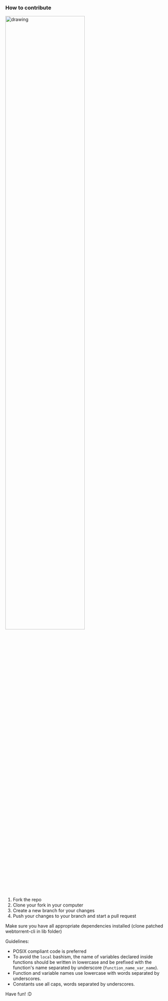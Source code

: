 ### How to contribute

<img src="https://user-images.githubusercontent.com/121255032/212128474-1b3b8bc5-2f9e-4bae-b15b-f4710a358710.jpg" alt="drawing" width="70%"/>

1. Fork the repo
2. Clone your fork in your computer
3. Create a new branch for your changes
4. Push your changes to your branch and start a pull request

Make sure you have all appropriate dependencies installed 
(clone patched webtorrent-cli in lib folder)

Guidelines:
- POSIX compliant code is preferred
- To avoid the `local` bashism, the name of variables declared inside functions should be written in lowercase and be prefixed with the function's name separated by underscore (`function_name_var_name`).
- Function and variable names use lowercase with words separated by underscores.
- Constants use all caps, words separated by underscores.

Have fun! :D


